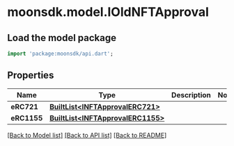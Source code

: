 # moonsdk.model.IOldNFTApproval

## Load the model package
```dart
import 'package:moonsdk/api.dart';
```

## Properties
Name | Type | Description | Notes
------------ | ------------- | ------------- | -------------
**eRC721** | [**BuiltList&lt;INFTApprovalERC721&gt;**](INFTApprovalERC721.md) |  | 
**eRC1155** | [**BuiltList&lt;INFTApprovalERC1155&gt;**](INFTApprovalERC1155.md) |  | 

[[Back to Model list]](../README.md#documentation-for-models) [[Back to API list]](../README.md#documentation-for-api-endpoints) [[Back to README]](../README.md)


